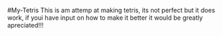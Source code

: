 #My-Tetris
This is am attemp at making tetris, its not perfect but it does work, if youi have input 
on how to make it better it would be greatly apreciated!!!
